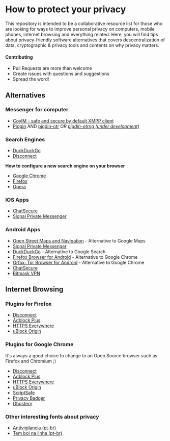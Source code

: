 # How to protect your privacy

This repository is intended to be a collaborative resource list for those who are looking for ways to improve personal privacy on computers, mobile phones, internet browsing and everything related.
Here, you will find tips about privacy-friendly software alternatives that covers descentralization of data, cryptographic & privacy tools and contents on why privacy matters.


#### Contributing

- Pull Requests are more than welcome
- Create issues with questions and suggestions
- Spread the word!


## Alternatives

### Messenger for computer
- [CoyIM - safe and secure by default XMPP client](https://coy.im)
- [Pidgin](https://pidgin.im/) AND
  [pigdin-otr](https://otr.cypherpunks.ca/) _OR_
  _[pigdin-otrng (under development)](https://github.com/otrv4/pidgin-otrng)_

### Search Engines
- [DuckDuckGo](https://duckduckgo.com)
- [Disconnect](https://disconnect.me/)

**How to configure a new search engine on your browser**
- [Google Chrome](https://support.google.com/chrome/answer/95426?hl=en)
- [Firefox](https://support.mozilla.org/en-US/kb/change-your-default-search-settings-firefox)
- [Opera](http://www.opera.com/blogs/news/2014/10/how-to-add-search-engine-to-opera-for-computers/)


### IOS Apps
- [ChatSecure](https://itunes.apple.com/us/app/chatsecure/id464200063)
- [Signal Private Messenger](https://itunes.apple.com/us/app/signal-private-messenger/id874139669?mt=8)


### Android Apps
- [Open Street Maps and Navigation](https://play.google.com/store/apps/details?id=net.osmand) - Alternative to Google Maps
- [Signal Private Messenger](https://play.google.com/store/apps/details?id=org.thoughtcrime.securesms)
- [DuckDuckGo](https://play.google.com/store/apps/details?id=com.duckduckgo.mobile.android) - Alternative to Google Search
- [Firefox Browser for Android](https://play.google.com/store/apps/details?id=org.mozilla.firefox) - Alternative to Google Chrome
- [Orfox: Tor Browser for Android](https://play.google.com/store/apps/details?id=info.guardianproject.orfox) - Alternative to Google Chrome
- [ChatSecure](https://play.google.com/store/apps/details?id=info.guardianproject.otr.app.im)
- [Bitmask VPN](https://play.google.com/store/apps/details?id=se.leap.bitmaskclient)

## Internet Browsing

### Plugins for Firefox
- [Disconnect](https://addons.mozilla.org/en-US/firefox/addon/disconnect/?src=search)
- [Adblock Plus](https://addons.mozilla.org/en-US/firefox/addon/adblock-plus/?src=search)
- [HTTPS Everywhere](https://addons.mozilla.org/en-US/firefox/addon/https-everywhere/?src=ss)
- [uBlock Origin](https://addons.mozilla.org/en-US/firefox/addon/ublock-origin/?src=search)

### Plugins for Google Chrome
It's always a good choice to change to an Open Source browser such as Firefox and Chromium ;)

- [Disconnect](https://chrome.google.com/webstore/detail/disconnect/jeoacafpbcihiomhlakheieifhpjdfeo)
- [Adblock Plus](https://chrome.google.com/webstore/detail/adblock-plus/cfhdojbkjhnklbpkdaibdccddilifddb)
- [HTTPS Everywhere](https://chrome.google.com/webstore/detail/https-everywhere/gcbommkclmclpchllfjekcdonpmejbdp)
- [uBlock Origin](https://chrome.google.com/webstore/detail/ublock-origin/cjpalhdlnbpafiamejdnhcphjbkeiagm)
- [ScriptSafe](https://chrome.google.com/webstore/detail/scriptsafe/oiigbmnaadbkfbmpbfijlflahbdbdgdf)
- [Privacy Badger](https://chrome.google.com/webstore/detail/privacy-badger/pkehgijcmpdhfbdbbnkijodmdjhbjlgp)
- [Ghostery](https://chrome.google.com/webstore/detail/ghostery/mlomiejdfkolichcflejclcbmpeaniij)

### Other interesting fonts about privacy
- [Antivigilancia (pt-br)](http://antivigilancia.org/pt/inicial-pt/)
- [Tem boi na linha (pt-br)](https://temboinalinha.org/)
